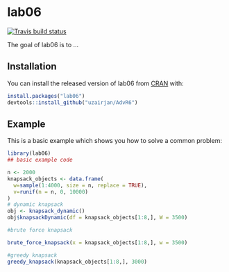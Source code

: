 
# lab06

<!-- badges: start -->
[![Travis build status](https://travis-ci.com/uzairjan/AdvR6.svg?branch=main)](https://app.travis-ci.com/github/uzairjan/AdvR6)
<!-- badges: end -->

The goal of lab06 is to ...

## Installation

You can install the released version of lab06 from [CRAN](https://CRAN.R-project.org) with:

``` r
install.packages("lab06")
devtools::install_github("uzairjan/AdvR6")

```

## Example

This is a basic example which shows you how to solve a common problem:

``` r
library(lab06)
## basic example code

n <- 2000
knapsack_objects <- data.frame(
  w=sample(1:4000, size = n, replace = TRUE),
  v=runif(n = n, 0, 10000)
)
# dynamic knapsack
obj <- knapsack_dynamic()
obj$knapsackDynamic(df = knapsack_objects[1:8,], W = 3500)

#brute force knapsack 

brute_force_knapsack(x = knapsack_objects[1:8,], w = 3500)

#greedy knapsack 
greedy_knapsack(knapsack_objects[1:8,], 3000)
```

